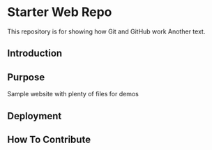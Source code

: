 # Starter Web Repo

This repository is for showing how Git and GitHub work
Another text.

## Introduction

## Purpose

Sample website with plenty of files for demos

## Deployment

## How To Contribute